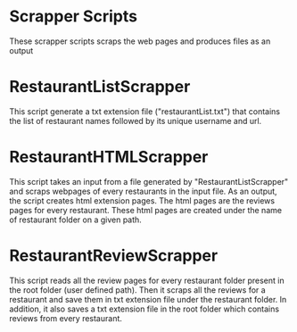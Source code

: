 # Scrapper Scripts
These scrapper scripts scraps the web pages and produces files as an output

# RestaurantListScrapper
This script generate a txt extension file ("restaurantList.txt") that contains the list of restaurant names followed by its unique username and url.

# RestaurantHTMLScrapper
This script takes an input from a file generated by "RestaurantListScrapper" and scraps webpages of every restaurants in the input file. As an output, the script creates html extension pages. The html pages are the reviews pages for every restaurant. These html pages are created under the name of restaurant folder on a given path. 

# RestaurantReviewScrapper
This script reads all the review pages for every restaurant folder present in the root folder (user defined path). Then it scraps all the reviews for a restaurant and save them in txt extension file under the restaurant folder. In addition, it also saves a txt extension file in the root folder which contains reviews from every restaurant.  

